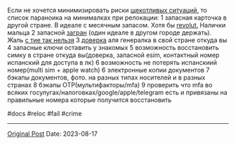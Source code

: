 Если не хочется минимизировать риски [щекотливых ситуаций,](1007.md) то список параноика на минималках при релокации:
1 запасная карточка в другой стране. В идеале с месячным запасом. Хотя бы [revolut.](1437.md) Налички мальца
2 запасной [загран](495.md) (один идеале в другом городе держать). Жаль [с тие так нельзя](1006.md)
3  [доверка](689.md) аля генералка в свой стране откуда вы
4 запасные ключи оставить у знакомых
5 возможность восстановить симку в стране откуда вы(доверка, запасной esim, контактный номер испанский для доступа в лк)
6 возможность не потерять испанскиий номер(multi sim + apple watch)
6 электронные копии документов 
7 бэкапы документов, фото. на разных типах носителей и в разных странах
8 бэкапы OTP(мультифакторы/mfa)
9 проверить что mfa во всяких госулугах/налоговках/google/apple/telegram есть и привязаны на правильные номера которые получится восстановить

#docs #reloc #fail  #crime

---
[Original Post](https://t.me/lev2tarragona/1456)
Date: 2023-08-17
